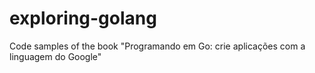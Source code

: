 # exploring-golang
Code samples of the book "Programando em Go: crie aplicações com a linguagem do Google"
